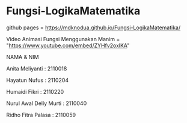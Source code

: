 # Fungsi-LogikaMatematika

github pages = https://mdknodua.github.io/Fungsi-LogikaMatematika/

Video Animasi Fungsi Menggunakan Manim = "https://www.youtube.com/embed/ZYHfv2oxlKA"


NAMA & NIM

Anita Meliyanti : 2110018

Hayatun Nufus : 2110204

Humaidi Fikri : 2110220

Nurul Awal Delly Murti : 2110040

Ridho Fitra Palasa : 2110059
